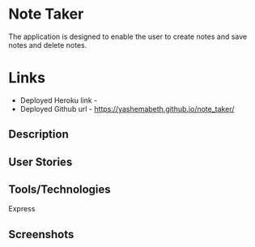 # Note Taker

The application is designed to enable the user to create notes and save notes and delete notes.

# Links

- Deployed Heroku link -
- Deployed Github url - https://yashemabeth.github.io/note_taker/

## Description

## User Stories

## Tools/Technologies

Express

## Screenshots
